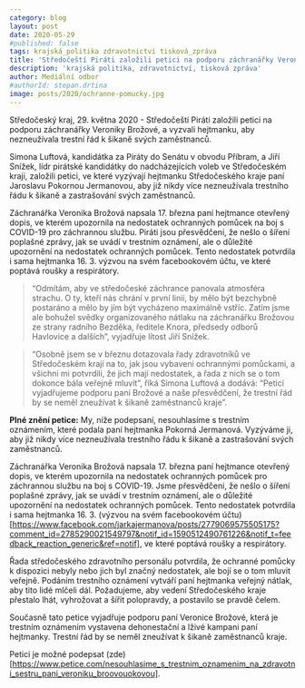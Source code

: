 ```yaml
---
category: blog
layout: post
date: 2020-05-29
#published: false
tags: krajská_politika zdravotnictví tisková_zpráva
title: 'Středočeští Piráti založili petici na podporu záchranářky Veroniky Brožové'
description: 'krajská politika, zdravotnictví, tisková zpráva'
author: Mediální odbor
#authorId: stepan.drtina
image: posts/2020/ochranne-pomucky.jpg
---
```


Středočeský kraj, 29. května 2020 - Středočeští Piráti založili petici na podporu záchranářky Veroniky Brožové, a vyzvali hejtmanku, aby nezneužívala trestní řád k šikaně svých zaměstnanců.

Simona Luftová, kandidátka za Piráty do Senátu v obvodu Příbram, a Jiří Snížek, lídr pirátské kandidátky do nadcházejících voleb ve Středočeském kraji, založili petici, ve které vyzývají hejtmanku Středočeského kraje paní Jaroslavu Pokornou Jermanovou, aby již nikdy více nezneužívala trestního řádu k šikaně a zastrašování svých zaměstnanců.

Záchranářka Veronika Brožová napsala 17. března paní hejtmance otevřený dopis, ve kterém upozornila na nedostatek ochranných pomůcek na boj s COVID-19 pro záchrannou službu. Piráti jsou přesvědčeni, že nešlo o šíření poplašné zprávy, jak se uvádí v trestním oznámení, ale o důležité upozornění na nedostatek ochranných pomůcek. Tento nedostatek potvrdila i sama hejtmanka 16. 3. výzvou na svém facebookovém účtu, ve které poptává roušky a respirátory.

> “Odmítám, aby ve středočeské záchrance panovala atmosféra strachu. O ty, kteří nás chrání v první linii, by mělo být bezchybně postaráno a mělo by jím být vycházeno maximálně vstříc. Zatím jsme ale bohužel svědky organizovaného nátlaku na záchranářku Brožovou ze strany radního Bezděka, ředitele Knora, předsedy odborů Havlovice a dalších”, vyjadřuje lítost Jiří Snížek.

> “Osobně jsem se v březnu dotazovala řady zdravotníků ve Středočeském kraji na to, jak jsou vybaveni ochrannými pomůckami, a všichni mi potvrdili, že jich mají nedostatek, a řada z nich se o tom dokonce bála veřejně mluvit”, říká Simona Luftová a dodává: “Peticí vyjadřujeme podporu paní Brožové a naše přesvědčení, že trestní řád by se neměl zneužívat k šikaně zaměstnanců kraje”.

**Plné znění petice:**
My, níže podepsaní, nesouhlasíme s trestním oznámením, které podala paní hejtmanka Pokorná Jermanová. Vyzýváme ji, aby již nikdy více nezneužívala trestního řádu k šikaně a zastrašování svých zaměstnanců.

Záchranářka Veronika Brožová napsala 17. března paní hejtmance otevřený dopis, ve kterém upozornila na nedostatek ochranných pomůcek pro záchrannou službu na boj s COVID-19. Jsme přesvědčeni, že nešlo o šíření poplašné zprávy, jak se uvádí v trestním oznámení, ale o důležité upozornění na nedostatek ochranných pomůcek. Tento nedostatek potvrdila i sama hejtmanka 16. 3. (výzvou na svém facebookovém účtu)[https://www.facebook.com/jarkajermanova/posts/2779069575505175?comment_id=2785290021549797&notif_id=1590512490761226&notif_t=feedback_reaction_generic&ref=notif], ve které poptává roušky a respirátory.

Řada středočeského zdravotního personálu potvrdila, že ochranné pomůcky k dispozici nebyly nebo jich byl značný nedostatek, ale bojí se o tom mluvit veřejně. Podáním trestního oznámení vytváří paní hejtmanka veřejný nátlak, aby tito lidé mlčeli dál. Požadujeme, aby vedení Středočeského kraje přestalo lhát, vyhrožovat a šířit polopravdy, a postavilo se pravdě čelem.

Současně tato petice vyjadřuje podporu paní Veronice Brožové, která je trestním oznámením vystavena dehonestační a lživé kampani paní hejtmanky. Trestní řád by se neměl zneužívat k šikaně zaměstnanců kraje.

Petici je možné podepsat (zde)[https://www.petice.com/nesouhlasime_s_trestnim_oznamenim_na_zdravotni_sestru_pani_veroniku_broovouokovou].
